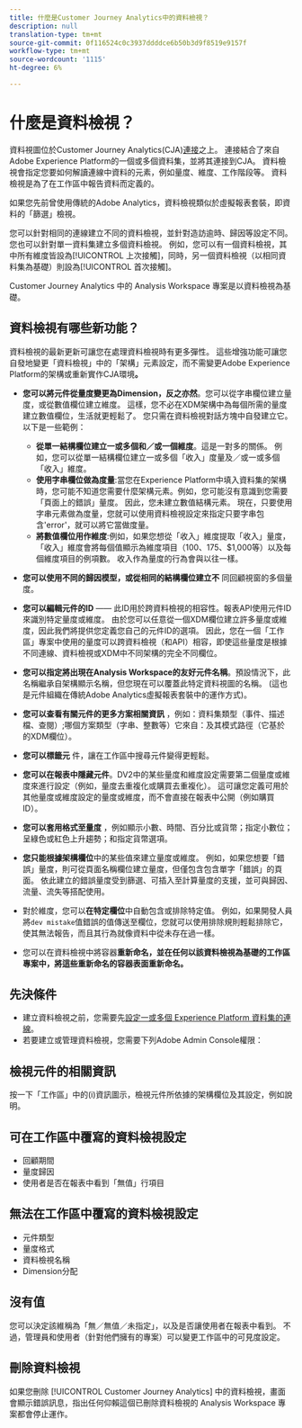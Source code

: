 ```yaml
---
title: 什麼是Customer Journey Analytics中的資料檢視？
description: null
translation-type: tm+mt
source-git-commit: 0f116524c0c3937ddddce6b50b3d9f8519e9157f
workflow-type: tm+mt
source-wordcount: '1115'
ht-degree: 6%

---
```



# 什麼是資料檢視？

資料視圖位於Customer Journey Analytics(CJA)[連接](/help/connections/create-connection.md)之上。 連接結合了來自Adobe Experience Platform的一個或多個資料集，並將其連接到CJA。 資料檢視會指定您要如何解讀連線中資料的元素，例如量度、維度、工作階段等。 資料檢視是為了在工作區中報告資料而定義的。

如果您先前曾使用傳統的Adobe Analytics，資料檢視類似於虛擬報表套裝，即資料的「篩選」檢視。

您可以針對相同的連線建立不同的資料檢視，並針對造訪逾時、歸因等設定不同。您也可以針對單一資料集建立多個資料檢視。 例如，您可以有一個資料檢視，其中所有維度皆設為[!UICONTROL 上次接觸]，同時，另一個資料檢視（以相同資料集為基礎）則設為[!UICONTROL 首次接觸]。

Customer Journey Analytics 中的 Analysis Workspace 專案是以資料檢視為基礎。

## 資料檢視有哪些新功能？

資料檢視的最新更新可讓您在處理資料檢視時有更多彈性。 這些增強功能可讓您自發地變更「資料檢視」中的「架構」元素設定，而不需變更Adobe Experience Platform的架構或重新實作CJA環境&#x200B;**。**

* **您可以將元件從量度變更為Dimension，反之亦然**。您可以從字串欄位建立量度，或從數值欄位建立維度。 這樣，您不必在XDM架構中為每個所需的量度建立數值欄位，生活就更輕鬆了。 您只需在資料檢視對話方塊中自發建立它。 以下是一些範例：
   * **從單一結構欄位建立一或多個和／或一個維度**。這是一對多的關係。 例如，您可以從單一結構欄位建立一或多個「收入」度量及／或一或多個「收入」維度。
   * **使用字串欄位做為度量**:當您在Experience Platform中填入資料集的架構時，您可能不知道您需要什麼架構元素。例如，您可能沒有意識到您需要「頁面上的錯誤」量度。 因此，您未建立數值結構元素。 現在，只要使用字串元素做為度量，您就可以使用資料檢視設定來指定只要字串包含&#39;error&#39;，就可以將它當做度量。
   * **將數值欄位用作維度**:例如，如果您想從「收入」維度提取「收入」量度，「收入」維度會將每個值顯示為維度項目（$100、$175、$1,000等）以及每個維度項目的例項數。 收入作為量度的行為會與以往一樣。

* **您可以使用不同的歸因模型，或從相同的結構欄位建立不** 同回顧視窗的多個量度。

* **您可以編輯元件的ID**  —— 此ID用於跨資料檢視的相容性。報表API使用元件ID來識別特定量度或維度。 由於您可以任意從一個XDM欄位建立許多量度或維度，因此我們將提供您定義您自己的元件ID的選項。 因此，您在一個「工作區」專案中使用的量度可以跨資料檢視（和API）相容，即使這些量度是根據不同連線、資料檢視或XDM中不同架構的完全不同欄位。

* **您可以指定將出現在Analysis Workspace的友好元件名稱**。預設情況下，此名稱繼承自架構顯示名稱，但您現在可以覆蓋此特定資料視圖的名稱。 (這也是元件組織在傳統Adobe Analytics虛擬報表套裝中的運作方式)。

* **您可以查看有關元件的更多方案相關資訊** ，例如：資料集類型（事件、描述檔、查閱）;哪個方案類型（字串、整數等）它來自：及其模式路徑（它基於的XDM欄位）。

* **您可以標籤元** 件，讓在工作區中搜尋元件變得更輕鬆。

* **您可以在報表中隱藏元件**。DV2中的某些量度和維度設定需要第二個量度或維度來進行設定（例如，量度去重複化或購買去重複化）。 這可讓您定義可用於其他量度或維度設定的量度或維度，而不會直接在報表中公開（例如購買ID）。

* **您可以套用格式至量度** ，例如顯示小數、時間、百分比或貨幣；指定小數位；呈綠色或紅色上升趨勢；和指定貨幣選項。

* **您只能根據架構欄位**&#x200B;中的某些值來建立量度或維度。 例如，如果您想要「錯誤」量度，則可從頁面名稱欄位建立量度，但僅包含包含單字「錯誤」的頁面。 依此建立的錯誤量度受到篩選、可插入至計算量度的支援，並可與歸因、流量、流失等搭配使用。

* 對於維度，您可以&#x200B;**在特定欄位**&#x200B;中自動包含或排除特定值。 例如，如果開發人員將`dev mistake`值錯誤的值傳送至欄位，您就可以使用排除規則輕鬆排除它，使其無法報告，而且其行為就像資料中從未存在過一樣。

* 您可以在資料檢視中將容器&#x200B;**重新命名，並在任何以該資料檢視為基礎的工作區專案中，將這些重新命名的容器表面重新命名。**

## 先決條件

* 建立資料檢視之前，您需要先[設定一或多個 Experience Platform 資料集的連線](/help/connections/create-connection.md)。
* 若要建立或管理資料檢視，您需要下列Adobe Admin Console權限：

## 檢視元件的相關資訊

按一下「工作區」中的(i)資訊圖示，檢視元件所依據的架構欄位及其設定，例如說明。

## 可在工作區中覆寫的資料檢視設定

* 回顧期間
* 量度歸因
* 使用者是否在報表中看到「無值」行項目

## 無法在工作區中覆寫的資料檢視設定

* 元件類型
* 量度格式
* 資料檢視名稱
* Dimension分配

## 沒有值

您可以決定該維稱為「無／無值／未指定」，以及是否讓使用者在報表中看到。 不過，管理員和使用者（針對他們擁有的專案）可以變更工作區中的可見度設定。

## 刪除資料檢視

如果您刪除 [!UICONTROL Customer Journey Analytics] 中的資料檢視，畫面會顯示錯誤訊息，指出任何仰賴這個已刪除資料檢視的 Analysis Workspace 專案都會停止運作。
